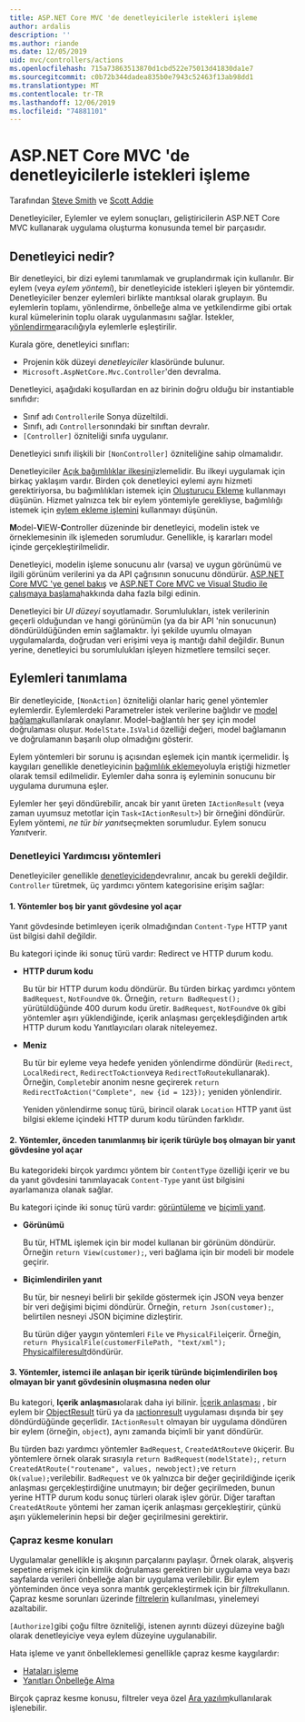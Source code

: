 ```yaml
---
title: ASP.NET Core MVC 'de denetleyicilerle istekleri işleme
author: ardalis
description: ''
ms.author: riande
ms.date: 12/05/2019
uid: mvc/controllers/actions
ms.openlocfilehash: 715a73863513870d1cbd522e75013d41830da1e7
ms.sourcegitcommit: c0b72b344dadea835b0e7943c52463f13ab98dd1
ms.translationtype: MT
ms.contentlocale: tr-TR
ms.lasthandoff: 12/06/2019
ms.locfileid: "74881101"
---
```

# <a name="handle-requests-with-controllers-in-aspnet-core-mvc"></a>ASP.NET Core MVC 'de denetleyicilerle istekleri işleme

Tarafından [Steve Smith](https://ardalis.com/) ve [Scott Addie](https://github.com/scottaddie)

Denetleyiciler, Eylemler ve eylem sonuçları, geliştiricilerin ASP.NET Core MVC kullanarak uygulama oluşturma konusunda temel bir parçasıdır.

## <a name="what-is-a-controller"></a>Denetleyici nedir?

Bir denetleyici, bir dizi eylemi tanımlamak ve gruplandırmak için kullanılır. Bir eylem (veya *eylem yöntemi*), bir denetleyicide istekleri işleyen bir yöntemdir. Denetleyiciler benzer eylemleri birlikte mantıksal olarak gruplayın. Bu eylemlerin toplamı, yönlendirme, önbelleğe alma ve yetkilendirme gibi ortak kural kümelerinin toplu olarak uygulanmasını sağlar. İstekler, [yönlendirme](xref:mvc/controllers/routing)aracılığıyla eylemlerle eşleştirilir.

Kurala göre, denetleyici sınıfları:

* Projenin kök düzeyi *denetleyiciler* klasöründe bulunur.
* `Microsoft.AspNetCore.Mvc.Controller`'den devralma.

Denetleyici, aşağıdaki koşullardan en az birinin doğru olduğu bir instantiable sınıfıdır:

* Sınıf adı `Controller`ile Sonya düzeltildi.
* Sınıfı, adı `Controller`sonındaki bir sınıftan devralır.
* `[Controller]` özniteliği sınıfa uygulanır.

Denetleyici sınıfı ilişkili bir `[NonController]` özniteliğine sahip olmamalıdır.

Denetleyiciler [Açık bağımlılıklar ilkesini](/dotnet/standard/modern-web-apps-azure-architecture/architectural-principles#explicit-dependencies)izlemelidir. Bu ilkeyi uygulamak için birkaç yaklaşım vardır. Birden çok denetleyici eylemi aynı hizmeti gerektiriyorsa, bu bağımlılıkları istemek için [Oluşturucu Ekleme](xref:mvc/controllers/dependency-injection#constructor-injection) kullanmayı düşünün. Hizmet yalnızca tek bir eylem yöntemiyle gerekliyse, bağımlılığı istemek için [eylem ekleme işlemini](xref:mvc/controllers/dependency-injection#action-injection-with-fromservices) kullanmayı düşünün.

**M**odel-**V**IEW-**C**ontroller düzeninde bir denetleyici, modelin istek ve örneklemesinin ilk işlemeden sorumludur. Genellikle, iş kararları model içinde gerçekleştirilmelidir.

Denetleyici, modelin işleme sonucunu alır (varsa) ve uygun görünümü ve ilgili görünüm verilerini ya da API çağrısının sonucunu döndürür. [ASP.NET Core MVC 'ye genel bakış](xref:mvc/overview) ve [ASP.NET Core MVC ve Visual Studio ile çalışmaya başlama](xref:tutorials/first-mvc-app/start-mvc)hakkında daha fazla bilgi edinin.

Denetleyici bir *UI düzeyi* soyutlamadır. Sorumlulukları, istek verilerinin geçerli olduğundan ve hangi görünümün (ya da bir API 'nin sonucunun) döndürüldüğünden emin sağlamaktır. İyi şekilde uyumlu olmayan uygulamalarda, doğrudan veri erişimi veya iş mantığı dahil değildir. Bunun yerine, denetleyici bu sorumlulukları işleyen hizmetlere temsilci seçer.

## <a name="defining-actions"></a>Eylemleri tanımlama

Bir denetleyicide, `[NonAction]` özniteliği olanlar hariç genel yöntemler eylemlerdir. Eylemlerdeki Parametreler istek verilerine bağlıdır ve [model bağlama](xref:mvc/models/model-binding)kullanılarak onaylanır. Model-bağlantılı her şey için model doğrulaması oluşur. `ModelState.IsValid` özelliği değeri, model bağlamanın ve doğrulamanın başarılı olup olmadığını gösterir.

Eylem yöntemleri bir sorunu iş açısından eşlemek için mantık içermelidir. İş kaygıları genellikle denetleyicinin [bağımlılık ekleme](xref:mvc/controllers/dependency-injection)yoluyla eriştiği hizmetler olarak temsil edilmelidir. Eylemler daha sonra iş eyleminin sonucunu bir uygulama durumuna eşler.

Eylemler her şeyi döndürebilir, ancak bir yanıt üreten `IActionResult` (veya zaman uyumsuz metotlar için `Task<IActionResult>`) bir örneğini döndürür. Eylem yöntemi, *ne tür bir yanıt*seçmekten sorumludur. Eylem sonucu *Yanıt*verir.

### <a name="controller-helper-methods"></a>Denetleyici Yardımcısı yöntemleri

Denetleyiciler genellikle [denetleyiciden](/dotnet/api/microsoft.aspnetcore.mvc.controller)devralınır, ancak bu gerekli değildir. `Controller` türetmek, üç yardımcı yöntem kategorisine erişim sağlar:

#### <a name="1-methods-resulting-in-an-empty-response-body"></a>1. Yöntemler boş bir yanıt gövdesine yol açar

Yanıt gövdesinde betimleyen içerik olmadığından `Content-Type` HTTP yanıt üst bilgisi dahil değildir.

Bu kategori içinde iki sonuç türü vardır: Redirect ve HTTP durum kodu.

* **HTTP durum kodu**

    Bu tür bir HTTP durum kodu döndürür. Bu türden birkaç yardımcı yöntem `BadRequest`, `NotFound`ve `Ok`. Örneğin, `return BadRequest();` yürütüldüğünde 400 durum kodu üretir. `BadRequest`, `NotFound`ve `Ok` gibi yöntemler aşırı yüklendiğinde, içerik anlaşması gerçekleşdiğinden artık HTTP durum kodu Yanıtlayıcıları olarak niteleyemez.

* **Meniz**

    Bu tür bir eyleme veya hedefe yeniden yönlendirme döndürür (`Redirect`, `LocalRedirect`, `RedirectToAction`veya `RedirectToRoute`kullanarak). Örneğin, `Complete`bir anonim nesne geçirerek `return RedirectToAction("Complete", new {id = 123});` yeniden yönlendirir.

    Yeniden yönlendirme sonuç türü, birincil olarak `Location` HTTP yanıt üst bilgisi ekleme içindeki HTTP durum kodu türünden farklıdır.

#### <a name="2-methods-resulting-in-a-non-empty-response-body-with-a-predefined-content-type"></a>2. Yöntemler, önceden tanımlanmış bir içerik türüyle boş olmayan bir yanıt gövdesine yol açar

Bu kategorideki birçok yardımcı yöntem bir `ContentType` özelliği içerir ve bu da yanıt gövdesini tanımlayacak `Content-Type` yanıt üst bilgisini ayarlamanıza olanak sağlar.

Bu kategori içinde iki sonuç türü vardır: [görüntüleme](xref:mvc/views/overview) ve [biçimli yanıt](xref:web-api/advanced/formatting).

* **Görünümü**

    Bu tür, HTML işlemek için bir model kullanan bir görünüm döndürür. Örneğin `return View(customer);`, veri bağlama için bir modeli bir modele geçirir.

* **Biçimlendirilen yanıt**

    Bu tür, bir nesneyi belirli bir şekilde göstermek için JSON veya benzer bir veri değişimi biçimi döndürür. Örneğin, `return Json(customer);`, belirtilen nesneyi JSON biçimine dizleştirir.
    
    Bu türün diğer yaygın yöntemleri `File` ve `PhysicalFile`içerir. Örneğin, `return PhysicalFile(customerFilePath, "text/xml");` [Physicalfileresult](/dotnet/api/microsoft.aspnetcore.mvc.physicalfileresult)döndürür.

#### <a name="3-methods-resulting-in-a-non-empty-response-body-formatted-in-a-content-type-negotiated-with-the-client"></a>3. Yöntemler, istemci ile anlaşan bir içerik türünde biçimlendirilen boş olmayan bir yanıt gövdesinin oluşmasına neden olur

Bu kategori, **Içerik anlaşması**olarak daha iyi bilinir. [İçerik anlaşması](xref:web-api/advanced/formatting#content-negotiation) , bir eylem bir [ObjectResult](/dotnet/api/microsoft.aspnetcore.mvc.objectresult) türü ya da [ıactionresult](/dotnet/api/microsoft.aspnetcore.mvc.iactionresult) uygulaması dışında bir şey döndürdüğünde geçerlidir. `IActionResult` olmayan bir uygulama döndüren bir eylem (örneğin, `object`), aynı zamanda biçimli bir yanıt döndürür.

Bu türden bazı yardımcı yöntemler `BadRequest`, `CreatedAtRoute`ve `Ok`içerir. Bu yöntemlere örnek olarak sırasıyla `return BadRequest(modelState);`, `return CreatedAtRoute("routename", values, newobject);`ve `return Ok(value);`verilebilir. `BadRequest` ve `Ok` yalnızca bir değer geçirildiğinde içerik anlaşması gerçekleştirdiğine unutmayın; bir değer geçirilmeden, bunun yerine HTTP durum kodu sonuç türleri olarak işlev görür. Diğer taraftan `CreatedAtRoute` yöntemi her zaman içerik anlaşması gerçekleştirir, çünkü aşırı yüklemelerinin hepsi bir değer geçirilmesini gerektirir.

### <a name="cross-cutting-concerns"></a>Çapraz kesme konuları

Uygulamalar genellikle iş akışının parçalarını paylaşır. Örnek olarak, alışveriş sepetine erişmek için kimlik doğrulaması gerektiren bir uygulama veya bazı sayfalarda verileri önbelleğe alan bir uygulama verilebilir. Bir eylem yönteminden önce veya sonra mantık gerçekleştirmek için bir *filtre*kullanın. Çapraz kesme sorunları üzerinde [filtrelerin](xref:mvc/controllers/filters) kullanılması, yinelemeyi azaltabilir.

`[Authorize]`gibi çoğu filtre özniteliği, istenen ayrıntı düzeyi düzeyine bağlı olarak denetleyiciye veya eylem düzeyine uygulanabilir.

Hata işleme ve yanıt önbelleklemesi genellikle çapraz kesme kaygılardır:
* [Hataları işleme](xref:mvc/controllers/filters#exception-filters)
* [Yanıtları Önbelleğe Alma](xref:performance/caching/response)

Birçok çapraz kesme konusu, filtreler veya özel [Ara yazılım](xref:fundamentals/middleware/index)kullanılarak işlenebilir.
